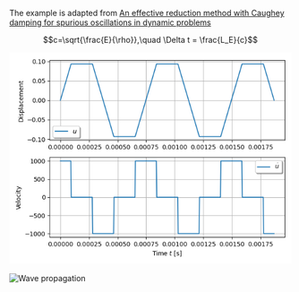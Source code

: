 The example is adapted from [An effective reduction method with Caughey damping for spurious oscillations in dynamic problems](https://doi.org/10.1007/s11012-025-02036-9)

$$c=\sqrt{\frac{E}{\rho}},\quad \Delta t = \frac{L_E}{c}$$

![Transient response](Transient_response.png)

![Wave propagation](wave_propagation.gif "Wave propagation")
